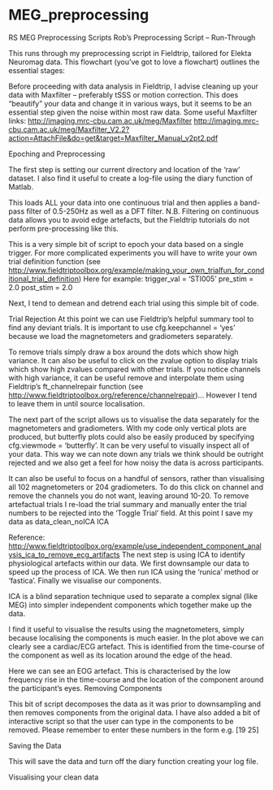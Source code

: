 # MEG_preprocessing
RS MEG Preprocessing Scripts
Rob’s Preprocessing Script – Run-Through

This runs through my preprocessing script in Fieldtrip, tailored for Elekta Neuromag data. This flowchart (you’ve got to love a flowchart) outlines the essential stages:
 











Before proceeding with data analysis in Fieldtrip, I advise cleaning up your data with Maxfilter – preferably tSSS or motion correction. This does “beautify” your data and change it in various ways, but it seems to be an essential step given the noise within most raw data.
Some useful Maxfilter links:
http://imaging.mrc-cbu.cam.ac.uk/meg/Maxfilter
http://imaging.mrc-cbu.cam.ac.uk/meg/Maxfilter_V2.2?action=AttachFile&do=get&target=Maxfilter_Manual_v2pt2.pdf










Epoching and Preprocessing
 
The first step is setting our current directory and location of the ‘raw’ dataset. I also find it useful to create a log-file using the diary function of Matlab.
 
This loads ALL your data into one continuous trial and then applies a band-pass filter of 0.5-250Hz as well as a DFT filter. N.B. Filtering on continuous data allows you to avoid edge artefacts, but the Fieldtrip tutorials do not perform pre-processing like this.






 
This is a very simple bit of script to epoch your data based on a single trigger. For more complicated experiments you will have to write your own trial definition function (see http://www.fieldtriptoolbox.org/example/making_your_own_trialfun_for_conditional_trial_definition)
Here for example:
trigger_val = ‘STI005’ pre_stim = 2.0 	post_stim = 2.0

 

Next, I tend to demean and detrend each trial using this simple bit of code.

Trial Rejection
At this point we can use Fieldtrip’s helpful summary tool to find any deviant trials. It is important to use cfg.keepchannel = ‘yes’ because we load the magnetometers and gradiometers separately.
 
 
 
To remove trials simply draw a box around the dots which show high variance. It can also be useful to click on the zvalue option to display trials which show high zvalues compared with other trials.
If you notice channels with high variance, it can be useful remove and interpolate them using Fieldtrip’s ft_channelrepair function (see http://www.fieldtriptoolbox.org/reference/channelrepair)... However I tend to leave them in until source localisation. 

The next part of the script allows us to visualise the data separately for the magnetometers and gradiometers. With my code only vertical plots are produced, but butterfly plots could also be easily produced by specifying cfg.viewmode = ‘butterfly’. It can be very useful to visually inspect all of your data. This way we can note down any trials we think should be outright rejected and we also get a feel for how noisy the data is across participants.

 

 
 

It can also be useful to focus on a handful of sensors, rather than visualising all 102 magnetometers or 204 gradiometers. To do this click on channel and remove the channels you do not want, leaving around 10-20.
To remove artefactual trials I re-load the trial summary and manually enter the trial numbers to be rejected into the ‘Toggle Trial’ field.
At this point I save my data as data_clean_noICA
ICA
 
Reference: http://www.fieldtriptoolbox.org/example/use_independent_component_analysis_ica_to_remove_ecg_artifacts
The next step is using ICA to identify physiological artefacts within our data. We first downsample our data to speed up the process of ICA. We then run ICA using the ‘runica’ method or ‘fastica’. Finally we visualise our components.

 
ICA is a blind separation technique used to separate a complex signal (like MEG) into simpler independent components which together make up the data.

I find it useful to visualise the results using the magnetometers, simply because localising the components is much easier.
In the plot above we can clearly see a cardiac/ECG artefact. This is identified from the time-course of the component as well as its location around the edge of the head. 










 
Here we can see an EOG artefact. This is characterised by the low frequency rise in the time-course and the location of the component around the participant’s eyes. 
Removing Components
 
This bit of script decomposes the data as it was prior to downsampling and then removes components from the original data. I have also added a bit of interactive script so that the user can type in the components to be removed. Please remember to enter these numbers in the form e.g. [19 25]

Saving the Data
 
This will save the data and turn off the diary function creating your log file. 

Visualising your clean data
 
 
